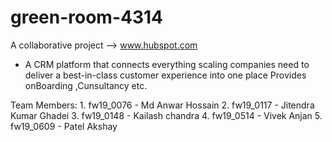 # green-room-4314
A collaborative project --> www.hubspot.com

* A CRM platform that connects everything scaling companies need to deliver a best-in-class customer experience into one place
Provides onBoarding ,Cunsultancy etc.

Team Members:
            1. fw19_0076 - Md Anwar Hossain
            2. fw19_0117 - Jitendra Kumar Ghadei
            3. fw19_0148 - Kailash chandra
            4. fw19_0514 - Vivek Anjan
            5. fw19_0609 - Patel Akshay
            
